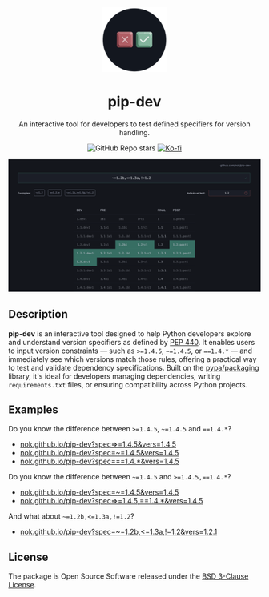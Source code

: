 <p align="center">
  <img src="assets/pip-dev-logo.png" alt="pip-dev logo" height="130">
</p>

<h1 align="center">pip-dev</h1>

<p align="center">An interactive tool for developers to test defined specifiers for version handling.</p>

<div align="center">

![GitHub Repo stars](https://img.shields.io/github/stars/nok/pip-dev)
[![Ko-fi](https://img.shields.io/badge/Ko--fi-FF5E5B?logo=ko-fi&logoColor=white)](https://ko-fi.com/nok)

</div>

<a href="https://nok.github.io/pip-dev?spec=~=1.2b,<=1.3a,!=1.2&vers=1.2.1" target="_demo"><img src="assets/pip-dev-screenshot.png" alt="pip-dev screenshot"></a>


## Description

**pip-dev** is an interactive tool designed to help Python developers explore and understand version specifiers as defined by [PEP 440](https://peps.python.org/pep-0440/). It enables users to input version constraints — such as `>=1.4.5`, `~=1.4.5`, or `==1.4.*` — and immediately see which versions match those rules, offering a practical way to test and validate dependency specifications. Built on the [pypa/packaging](https://github.com/pypa/packaging) library, it's ideal for developers managing dependencies, writing `requirements.txt` files, or ensuring compatibility across Python projects.


## Examples

Do you know the difference between `>=1.4.5`, `~=1.4.5` and `==1.4.*`?

- [nok.github.io/pip-dev?spec=>=1.4.5&vers=1.4.5](https://nok.github.io/pip-dev?spec=>=1.4.5&vers=1.4.5)
- [nok.github.io/pip-dev?spec=~=1.4.5&vers=1.4.5](https://nok.github.io/pip-dev?spec=~=1.4.5&vers=1.4.5)
- [nok.github.io/pip-dev?spec===1.4.*&vers=1.4.5](https://nok.github.io/pip-dev?spec=~=1.4.*&vers=1.4.5)

Do you know the difference between `~=1.4.5` and `>=1.4.5,==1.4.*`?

- [nok.github.io/pip-dev?spec=~=1.4.5&vers=1.4.5](https://nok.github.io/pip-dev?spec=~=1.4.5&vers=1.4.5)
- [nok.github.io/pip-dev?spec=>=1.4.5,==1.4.*&vers=1.4.5](https://nok.github.io/pip-dev?spec=>=1.4.5,==1.4.*&vers=1.4.5)

And what about `~=1.2b,<=1.3a,!=1.2`?

- [nok.github.io/pip-dev?spec=~=1.2b,<=1.3a,!=1.2&vers=1.2.1](https://nok.github.io/pip-dev?spec=~=1.2b,<=1.3a,!=1.2&vers=1.2.1)


## License

The package is Open Source Software released under the [BSD 3-Clause License](LICENSE).
